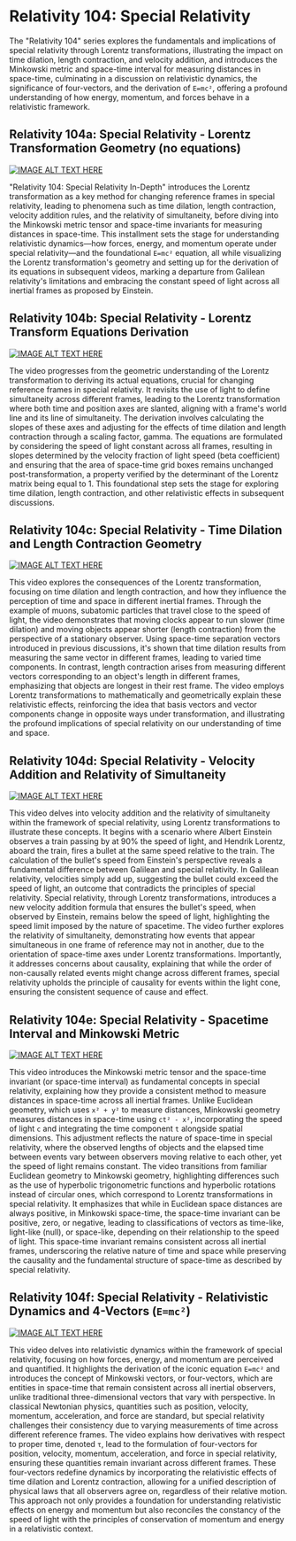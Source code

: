 # Relativity 104: Special Relativity

The "Relativity 104" series explores the fundamentals and implications of special relativity through Lorentz transformations, illustrating the impact on time dilation, length contraction, and velocity addition, and introduces the Minkowski metric and space-time interval for measuring distances in space-time, culminating in a discussion on relativistic dynamics, the significance of four-vectors, and the derivation of `E=mc²`, offering a profound understanding of how energy, momentum, and forces behave in a relativistic framework.



## Relativity 104a: Special Relativity - Lorentz Transformation Geometry (no equations)



[![IMAGE ALT TEXT HERE](https://img.youtube.com/vi/5bSy18w8Dh0/0.jpg)](https://www.youtube.com/watch?v=5bSy18w8Dh0)



"Relativity 104: Special Relativity In-Depth" introduces the Lorentz transformation as a key method for changing reference frames in special relativity, leading to phenomena such as time dilation, length contraction, velocity addition rules, and the relativity of simultaneity, before diving into the Minkowski metric tensor and space-time invariants for measuring distances in space-time. This installment sets the stage for understanding relativistic dynamics—how forces, energy, and momentum operate under special relativity—and the foundational `E=mc²` equation, all while visualizing the Lorentz transformation's geometry and setting up for the derivation of its equations in subsequent videos, marking a departure from Galilean relativity's limitations and embracing the constant speed of light across all inertial frames as proposed by Einstein.


## Relativity 104b: Special Relativity - Lorentz Transform Equations Derivation



[![IMAGE ALT TEXT HERE](https://img.youtube.com/vi/240YGZmV1b0/0.jpg)](https://www.youtube.com/watch?v=240YGZmV1b0)




The video progresses from the geometric understanding of the Lorentz transformation to deriving its actual equations, crucial for changing reference frames in special relativity. It revisits the use of light to define simultaneity across different frames, leading to the Lorentz transformation where both time and position axes are slanted, aligning with a frame's world line and its line of simultaneity. The derivation involves calculating the slopes of these axes and adjusting for the effects of time dilation and length contraction through a scaling factor, gamma. The equations are formulated by considering the speed of light constant across all frames, resulting in slopes determined by the velocity fraction of light speed (beta coefficient) and ensuring that the area of space-time grid boxes remains unchanged post-transformation, a property verified by the determinant of the Lorentz matrix being equal to 1. This foundational step sets the stage for exploring time dilation, length contraction, and other relativistic effects in subsequent discussions.



## Relativity 104c: Special Relativity - Time Dilation and Length Contraction Geometry



[![IMAGE ALT TEXT HERE](https://img.youtube.com/vi/WOLUSQK1Jtk/0.jpg)](https://www.youtube.com/watch?v=WOLUSQK1Jtk)




This video explores the consequences of the Lorentz transformation, focusing on time dilation and length contraction, and how they influence the perception of time and space in different inertial frames. Through the example of muons, subatomic particles that travel close to the speed of light, the video demonstrates that moving clocks appear to run slower (time dilation) and moving objects appear shorter (length contraction) from the perspective of a stationary observer. Using space-time separation vectors introduced in previous discussions, it's shown that time dilation results from measuring the same vector in different frames, leading to varied time components. In contrast, length contraction arises from measuring different vectors corresponding to an object's length in different frames, emphasizing that objects are longest in their rest frame. The video employs Lorentz transformations to mathematically and geometrically explain these relativistic effects, reinforcing the idea that basis vectors and vector components change in opposite ways under transformation, and illustrating the profound implications of special relativity on our understanding of time and space.


## Relativity 104d: Special Relativity - Velocity Addition and Relativity of Simultaneity



[![IMAGE ALT TEXT HERE](https://img.youtube.com/vi/z66mUouLRgg/0.jpg)](https://www.youtube.com/watch?v=z66mUouLRgg)



This video delves into velocity addition and the relativity of simultaneity within the framework of special relativity, using Lorentz transformations to illustrate these concepts. It begins with a scenario where Albert Einstein observes a train passing by at 90% the speed of light, and Hendrik Lorentz, aboard the train, fires a bullet at the same speed relative to the train. The calculation of the bullet's speed from Einstein's perspective reveals a fundamental difference between Galilean and special relativity. In Galilean relativity, velocities simply add up, suggesting the bullet could exceed the speed of light, an outcome that contradicts the principles of special relativity. Special relativity, through Lorentz transformations, introduces a new velocity addition formula that ensures the bullet's speed, when observed by Einstein, remains below the speed of light, highlighting the speed limit imposed by the nature of spacetime. The video further explores the relativity of simultaneity, demonstrating how events that appear simultaneous in one frame of reference may not in another, due to the orientation of space-time axes under Lorentz transformations. Importantly, it addresses concerns about causality, explaining that while the order of non-causally related events might change across different frames, special relativity upholds the principle of causality for events within the light cone, ensuring the consistent sequence of cause and effect.


## Relativity 104e: Special Relativity - Spacetime Interval and Minkowski Metric



[![IMAGE ALT TEXT HERE](https://img.youtube.com/vi/km7WTO_6K5s/0.jpg)](https://www.youtube.com/watch?v=km7WTO_6K5s)


This video introduces the Minkowski metric tensor and the space-time invariant (or space-time interval) as fundamental concepts in special relativity, explaining how they provide a consistent method to measure distances in space-time across all inertial frames. Unlike Euclidean geometry, which uses `x² + y²` to measure distances, Minkowski geometry measures distances in space-time using `ct² - x²`, incorporating the speed of light `c` and integrating the time component `t` alongside spatial dimensions. This adjustment reflects the nature of space-time in special relativity, where the observed lengths of objects and the elapsed time between events vary between observers moving relative to each other, yet the speed of light remains constant. The video transitions from familiar Euclidean geometry to Minkowski geometry, highlighting differences such as the use of hyperbolic trigonometric functions and hyperbolic rotations instead of circular ones, which correspond to Lorentz transformations in special relativity. It emphasizes that while in Euclidean space distances are always positive, in Minkowski space-time, the space-time invariant can be positive, zero, or negative, leading to classifications of vectors as time-like, light-like (null), or space-like, depending on their relationship to the speed of light. This space-time invariant remains consistent across all inertial frames, underscoring the relative nature of time and space while preserving the causality and the fundamental structure of space-time as described by special relativity.

## Relativity 104f: Special Relativity - Relativistic Dynamics and 4-Vectors (`E=mc²`)



[![IMAGE ALT TEXT HERE](https://img.youtube.com/vi/5imqEuaz-48/0.jpg)](https://www.youtube.com/watch?v=5imqEuaz-48)


This video delves into relativistic dynamics within the framework of special relativity, focusing on how forces, energy, and momentum are perceived and quantified. It highlights the derivation of the iconic equation  `E=mc²` and introduces the concept of Minkowski vectors, or four-vectors, which are entities in space-time that remain consistent across all inertial observers, unlike traditional three-dimensional vectors that vary with perspective. In classical Newtonian physics, quantities such as position, velocity, momentum, acceleration, and force are standard, but special relativity challenges their consistency due to varying measurements of time across different reference frames. The video explains how derivatives with respect to proper time, denoted `τ`, lead to the formulation of four-vectors for position, velocity, momentum, acceleration, and force in special relativity, ensuring these quantities remain invariant across different frames. These four-vectors redefine dynamics by incorporating the relativistic effects of time dilation and Lorentz contraction, allowing for a unified description of physical laws that all observers agree on, regardless of their relative motion. This approach not only provides a foundation for understanding relativistic effects on energy and momentum but also reconciles the constancy of the speed of light with the principles of conservation of momentum and energy in a relativistic context.
